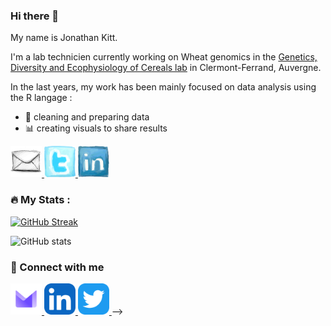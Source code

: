 ### Hi there 👋

My name is Jonathan Kitt.

I'm a lab technicien currently working on Wheat genomics in the [Genetics, Diversity and Ecophysiology of Cereals lab](https://eng-umr1095.clermont.hub.inrae.fr/) in Clermont-Ferrand, Auvergne.

In the last years, my work has been mainly focused on data analysis using the R langage : 

* 🧹 cleaning and preparing data
* 📊 creating visuals to share results



<a href="mailto:jonathan.kitt@protonmail.com">
  <img height="50" src="https://github.com/KittJonathan/KittJonathan/blob/main/images/66747_email_icon.png"/>
</a>
<a href="https://twitter.com/KittJonathan">
  <img height="50" src="https://github.com/KittJonathan/KittJonathan/blob/main/images/56285_twitter_icon.png"/>
</a>
<a href="https://www.linkedin.com/in/jonathan-kitt-aa57751a3/">
  <img height="50" src="https://github.com/KittJonathan/KittJonathan/blob/main/images/56279_linkedin_icon.png"/>
</a>

<!--
**KittJonathan/KittJonathan** is a ✨ _special_ ✨ repository because its `README.md` (this file) appears on your GitHub profile.

Here are some ideas to get you started:

- 🔭 I’m currently working on ...
- 🌱 I’m currently learning ...
- 👯 I’m looking to collaborate on ...
- 🤔 I’m looking for help with ...
- 💬 Ask me about ...
- 📫 How to reach me: ...
- 😄 Pronouns: ...
- ⚡ Fun fact: ...
-->

### :fire: My Stats :

[![GitHub Streak](http://github-readme-streak-stats.herokuapp.com?user=KittJonathan&theme=dark&theme=dark&exclude_days=Sun%2CSat&fire=B2FEFA&ring=B2FEFA&currStreakNum=B2FEFA&hide_border=true&background=45%2C000046%2C1CB5E0&dates=FFFFFF&currStreakLabel=FFFFFF)](https://git.io/streak-stats)

![GitHub stats](https://github-readme-stats.vercel.app/api?username=KittJonathan&theme=dark&show_icons=true&hide_border=true&bg_color=45%2C000046%2C1CB5E0&icon_color=B2FEFA&text_color=FFFFFF&hide_title=true&ring_color=B2FEFA)
<!--
[![Top Langs](https://github-readme-stats.vercel.app/api/top-langs/?username=KittJonathan&layout=compact)](https://github.com/yushi1007)
-->

<!--
# [![My GitHub stats](https://github-readme-stats.vercel.app/api?username=KittJonathan&theme=dark&show_icons=TRUE)](https://github.com/KittJonathan/github-readme-stats)
-->
### 💬 Connect with me

<a href="mailto:jonathan.kitt@protonmail.com">
  <img height="50px" src="https://github.com/KittJonathan/KittJonathan/blob/main/images/protonmail.svg"/>
</a>
<a href="https://www.linkedin.com/in/jonathan-kitt-aa57751a3/">
  <img height="50px" src="https://github.com/KittJonathan/KittJonathan/blob/main/images/linkedin.svg"/>
</a>
<a href="https://x.com/KittJonathan">
  <img height="50px" src="https://github.com/KittJonathan/KittJonathan/blob/main/images/twitter.svg"/>
</a>
-->
